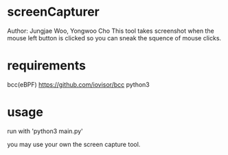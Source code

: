 # screenCapturer
Author: Jungjae Woo, Yongwoo Cho
This tool takes screenshot when the mouse left button is clicked so you can sneak the squence of mouse clicks.

# requirements
bcc(eBPF) https://github.com/iovisor/bcc
python3

# usage
run with 'python3 main.py'

you may use your own the screen capture tool.

